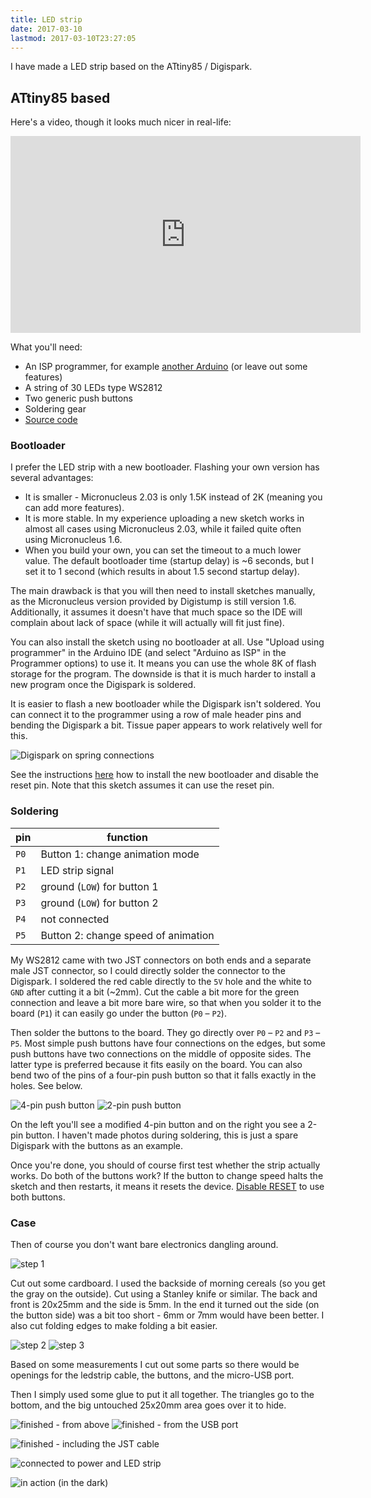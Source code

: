 ```yaml
---
title: LED strip
date: 2017-03-10
lastmod: 2017-03-10T23:27:05
---
```


I have made a LED strip based on the ATtiny85 / Digispark.

## ATtiny85 based

Here's a video, though it looks much nicer in real-life:

<div class="video youtube">
  <iframe width="560" height="315" src="https://www.youtube.com/embed/iX7GytIhIzA" frameborder="0" allowfullscreen></iframe>
</div>

What you'll need:

* An ISP programmer, for example [another Arduino](https://www.arduino.cc/en/Tutorial/ArduinoISP) (or leave out some features)
* A string of 30 LEDs type WS2812
* Two generic push buttons
* Soldering gear
* [Source code](https://github.com/aykevl/ledstrip-spark)

### Bootloader

I prefer the LED strip with a new bootloader. Flashing your own version has several advantages:

* It is smaller - Micronucleus 2.03 is only 1.5K instead of 2K (meaning you can add more features).
* It is more stable. In my experience uploading a new sketch works in almost all cases using Micronucleus 2.03, while it failed quite often using Micronucleus 1.6.
* When you build your own, you can set the timeout to a much lower value. The default bootloader time (startup delay) is ~6 seconds, but I set it to 1 second (which results in about 1.5 second startup delay).

The main drawback is that you will then need to install sketches manually, as the Micronucleus version provided by Digistump is still version 1.6. Additionally, it assumes it doesn't have that much space so the IDE will complain about lack of space (while it will actually will fit just fine).

You can also install the sketch using no bootloader at all. Use "Upload using programmer" in the Arduino IDE (and select "Arduino as ISP" in the Programmer options) to use it. It means you can use the whole 8K of flash storage for the program. The downside is that it is much harder to install a new program once the Digispark is soldered.

It is easier to flash a new bootloader while the Digispark isn't soldered. You can connect it to the programmer using a row of male header pins and bending the Digispark a bit. Tissue paper appears to work relatively well for this.

![Digispark on spring connections](/assets/ledstrip-flash.jpg)

See the instructions [here](https://github.com/aykevl/ledstrip-spark) how to install the new bootloader and disable the reset pin. Note that this sketch assumes it can use the reset pin.

### Soldering

| pin | function
| --- | ---
| `P0` | Button 1: change animation mode
| `P1` | LED strip signal
| `P2` | ground (`LOW`) for button 1
| `P3` | ground (`LOW`) for button 2
| `P4` | not connected
| `P5` | Button 2: change speed of animation

My WS2812 came with two JST connectors on both ends and a separate male JST connector, so I could directly solder the connector to the Digispark. I soldered the red cable directly to the `5V` hole and the white to `GND` after cutting it a bit (~2mm). Cut the cable a bit more for the green connection and leave a bit more bare wire, so that when you solder it to the board (`P1`) it can easily go under the button (`P0` – `P2`).

Then solder the buttons to the board. They go directly over `P0` – `P2` and `P3` – `P5`. Most simple push buttons have four connections on the edges, but some push buttons have two connections on the middle of opposite sides. The latter type is preferred because it fits easily on the board. You can also bend two of the pins of a four-pin push button so that it falls exactly in the holes. See below.

![4-pin push button](/assets/ledstrip-4-pin-button.jpg) ![2-pin push button](/assets/ledstrip-2-pin-button.jpg)

On the left you'll see a modified 4-pin button and on the right you see a 2-pin button. I haven't made photos during soldering, this is just a spare Digispark with the buttons as an example.

Once you're done, you should of course first test whether the strip actually works. Do both of the buttons work? If the button to change speed halts the sketch and then restarts, it means it resets the device. [Disable RESET](https://github.com/aykevl/ledstrip-spark) to use both buttons.

### Case

Then of course you don't want bare electronics dangling around.

![step 1](/assets/ledstrip-case-step1.jpg)

Cut out some cardboard. I used the backside of morning cereals (so you get the gray on the outside). Cut using a Stanley knife or similar. The back and front is 20x25mm and the side is 5mm. In the end it turned out the side (on the button side) was a bit too short - 6mm or 7mm would have been better. I also cut folding edges to make folding a bit easier.

![step 2](/assets/ledstrip-case-step2.jpg)
![step 3](/assets/ledstrip-case-step3.jpg)

Based on some measurements I cut out some parts so there would be openings for the ledstrip cable, the buttons, and the micro-USB port.

Then I simply used some glue to put it all together. The triangles go to the bottom, and the big untouched 25x20mm area goes over it to hide.

![finished - from above](/assets/ledstrip-case-finished-1.jpg)
![finished - from the USB port](/assets/ledstrip-case-finished-2.jpg)

![finished - including the JST cable](/assets/ledstrip-case-finished-3.jpg)

![connected to power and LED strip](/assets/ledstrip-case-finished-4.jpg)

![in action (in the dark)](/assets/ledstrip-case-finished-5.jpg)
